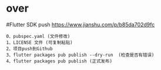 # over

#Flutter SDK push
https://www.jianshu.com/p/b85da702d9fc

```
0、pubspec.yaml (文件修改)
1、LICENSE 文件 (可复制粘贴)
2、项目push到Github
3、flutter packages pub publish --dry-run  (检查是否有错误)
4、flutter packages pub publish (正式发布)
```


